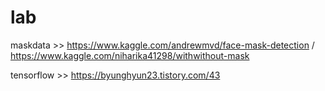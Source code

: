 # lab
maskdata >> https://www.kaggle.com/andrewmvd/face-mask-detection
            / https://www.kaggle.com/niharika41298/withwithout-mask

tensorflow >> https://byunghyun23.tistory.com/43
